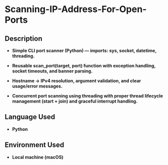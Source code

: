 <h1>Scanning-IP-Address-For-Open-Ports</h1>

<h2>Description</h2>

- <b>Simple CLI port scanner (Python) — imports: sys, socket, datetime, threading.<b>

- Reusable scan_port(target, port) function with exception handling, socket timeouts, and banner parsing.

- Hostname → IPv4 resolution, argument validation, and clear usage/error messages.

- Concurrent port scanning using threading with proper thread lifecycle management (start + join) and graceful interrupt handling.<br />


<h2>Language Used</h2>

- <b>Python</b> 

<h2>Environment Used </h2>

- <b>Local machine (macOS)</b>

<!--
 ```diff
- text in red
+ text in green
! text in orange
# text in gray
@@ text in purple (and bold)@@
```
--!>
